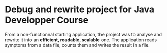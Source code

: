 # Debug and rewrite project for Java Developper Course

From a non-functionnal starting application, the project was to analyse and rewrite it into an **efficient, readable, scalable** one.
The application reads symptoms from a data file, counts them and writes the result in a file.
